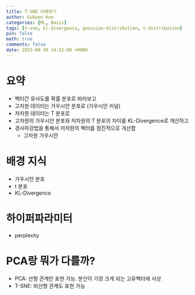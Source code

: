 ```yaml
---
title: T-SNE 이해하기
author: Gukwon Koo
categories: [ML, Basic]
tags: [t-sne, kl-divergence, gaussian-distribution, t-distribution]
pin: false
math: true
comments: false
date: 2025-08-30 14:52:00 +0900
---
```




# 요약

- 벡터간 유사도를 확률 분포로 바라보고
- 고차원 데이터는 가우시안 분포로 (가우시안 커널)
- 저차원 데이터는 T 분포로
- 고차원의 가우시안 분포와 저차원의 T 분포의 차이를 KL-Divergence로 계산하고
- 경사하강법을 통해서 저차원의 벡터를 점진적으로 개선함
  - 고차원 가우시안 



# 배경 지식

- 가우시안 분포
- t 분포
- KL-Divergence



# 하이퍼파라미터

- perplexity





# PCA랑 뭐가 다를까?

- PCA: 선형 관계만 표현 가능. 분산이 가장 크게 되는 고유벡터에 사상
- T-SNE: 비선형 관계도 표현 가능